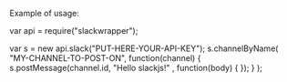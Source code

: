 Example of usage:

var api = require("slackwrapper");

var s =  new api.slack("PUT-HERE-YOUR-API-KEY");
s.channelByName(
    "MY-CHANNEL-TO-POST-ON", 
    function(channel) {
	s.postMessage(channel.id, "Hello slackjs!" , function(body) {
        });
    }
);

